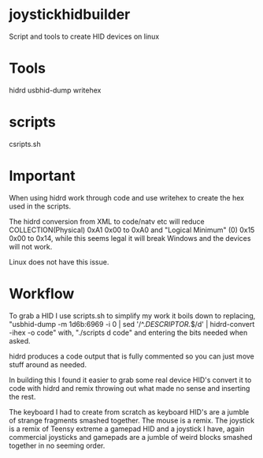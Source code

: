# joystickhidbuilder
Script and tools to create HID devices on linux

# Tools
hidrd
usbhid-dump
writehex

# scripts
csripts.sh

# Important
When using hidrd work through code and use writehex to create the hex used in the scripts.

The hidrd conversion from XML to code/natv etc will reduce COLLECTION(Physical) 0xA1 0x00 to 0xA0 and "Logical Minimum" (0) 0x15 0x00 to 0x14, while this seems legal it will break Windows and the devices will not work. 

Linux does not have this issue.

# Workflow
To grab a HID I use scripts.sh to simplify my work it boils down to replacing,
"usbhid-dump -m 1d6b:6969 -i 0 | sed '/^.*DESCRIPTOR.*$/d' | hidrd-convert -ihex -o code"
with,
"./scripts d code"
and entering the bits needed when asked.


hidrd produces a code output that is fully commented so you can just move stuff around as needed.

In building this I found it easier to grab some real device HID's convert it to code with hidrd and remix throwing out what made no sense and inserting the rest. 


The keyboard I had to create from scratch as keyboard HID's are a jumble of strange fragments smashed together.
The mouse is a remix.
The joystick is a remix of Teensy extreme a gamepad HID and a joystick I have, again commercial joysticks and gamepads are a jumble of weird blocks smashed together in no seeming order.

